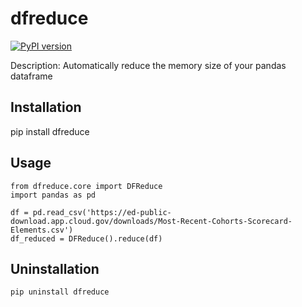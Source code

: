 # dfreduce

[![PyPI version](https://badge.fury.io/py/dfreduce.svg)](https://badge.fury.io/py/dfreduce)

Description: Automatically reduce the memory size of your pandas dataframe

## Installation
pip install dfreduce

## Usage
```
from dfreduce.core import DFReduce
import pandas as pd

df = pd.read_csv('https://ed-public-download.app.cloud.gov/downloads/Most-Recent-Cohorts-Scorecard-Elements.csv')
df_reduced = DFReduce().reduce(df)
```

## Uninstallation

```
pip uninstall dfreduce
```
